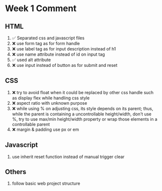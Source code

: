 # Week 1 Comment

## HTML

1. :white_check_mark: Separated css and javascript files
2. :x: use form tag as for form handle
3. :x: use label tag as for input description instead of h1
4. :x: use name attribute instead of id on input tag
5. :white_check_mark: used alt attribute
6. :x: use input instead of button as for submit and reset

## CSS

1. :x: try to avoid float when it could be replaced by other css handle such as display flex while handling css style
2. :x: aspect ratio with unknown purpose
3. :x: while using % on adjusting css, its style depends on its parent; thus, while the parent is containing a uncontrollable height/width, don't use %, try to use max/min height/width property or wrap those elements in a controllable parent
4. :x: margin & padding use px or em

## Javascript

1. use inherit reset function instead of manual trigger clear

## Others

1. follow basic web project structure
